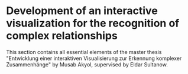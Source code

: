 # Development of an interactive visualization for the recognition of complex relationships

This section contains all essential elements of the master thesis "Entwicklung einer interaktiven Visualisierung zur Erkennung komplexer Zusammenhänge" by Musab Akyol, supervised by Eldar Sultanow.
